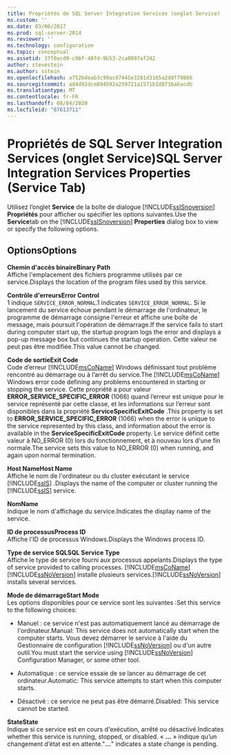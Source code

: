 ```yaml
---
title: Propriétés de SQL Server Integration Services (onglet Service) | Microsoft Docs
ms.custom: ''
ms.date: 03/06/2017
ms.prod: sql-server-2014
ms.reviewer: ''
ms.technology: configuration
ms.topic: conceptual
ms.assetid: 37f0acd9-c96f-48fd-9b53-2ca0097af242
author: stevestein
ms.author: sstein
ms.openlocfilehash: a752bdeab3c99ac97445e3281d3165a2d8f79866
ms.sourcegitcommit: ad4d92dce894592a259721a1571b1d8736abacdb
ms.translationtype: MT
ms.contentlocale: fr-FR
ms.lasthandoff: 08/04/2020
ms.locfileid: "87613711"
---
```

# <a name="sql-server-integration-services-properties-service-tab"></a><span data-ttu-id="11b15-102">Propriétés de SQL Server Integration Services (onglet Service)</span><span class="sxs-lookup"><span data-stu-id="11b15-102">SQL Server Integration Services Properties (Service Tab)</span></span>
  <span data-ttu-id="11b15-103">Utilisez l’onglet **Service** de la boîte de dialogue [!INCLUDE[ssISnoversion](../../includes/ssisnoversion-md.md)] **Propriétés** pour afficher ou spécifier les options suivantes.</span><span class="sxs-lookup"><span data-stu-id="11b15-103">Use the **Service**tab on the [!INCLUDE[ssISnoversion](../../includes/ssisnoversion-md.md)] **Properties** dialog box to view or specify the following options.</span></span>  
  
## <a name="options"></a><span data-ttu-id="11b15-104">Options</span><span class="sxs-lookup"><span data-stu-id="11b15-104">Options</span></span>  
 <span data-ttu-id="11b15-105">**Chemin d'accès binaire**</span><span class="sxs-lookup"><span data-stu-id="11b15-105">**Binary Path**</span></span>  
 <span data-ttu-id="11b15-106">Affiche l'emplacement des fichiers programme utilisés par ce service.</span><span class="sxs-lookup"><span data-stu-id="11b15-106">Displays the location of the program files used by this service.</span></span>  
  
 <span data-ttu-id="11b15-107">**Contrôle d'erreurs**</span><span class="sxs-lookup"><span data-stu-id="11b15-107">**Error Control**</span></span>  
 <span data-ttu-id="11b15-108">1 indique `SERVICE_ERROR_NORMAL`.</span><span class="sxs-lookup"><span data-stu-id="11b15-108">1 indicates `SERVICE_ERROR_NORMAL`.</span></span> <span data-ttu-id="11b15-109">Si le lancement du service échoue pendant le démarrage de l'ordinateur, le programme de démarrage consigne l'erreur et affiche une boîte de message, mais poursuit l'opération de démarrage.</span><span class="sxs-lookup"><span data-stu-id="11b15-109">If the service fails to start during computer start up, the startup program logs the error and displays a pop-up message box but continues the startup operation.</span></span> <span data-ttu-id="11b15-110">Cette valeur ne peut pas être modifiée.</span><span class="sxs-lookup"><span data-stu-id="11b15-110">This value cannot be changed.</span></span>  
  
 <span data-ttu-id="11b15-111">**Code de sortie**</span><span class="sxs-lookup"><span data-stu-id="11b15-111">**Exit Code**</span></span>  
 <span data-ttu-id="11b15-112">Code d’erreur [!INCLUDE[msCoName](../../includes/msconame-md.md)] Windows définissant tout problème rencontré au démarrage ou à l’arrêt du service.</span><span class="sxs-lookup"><span data-stu-id="11b15-112">The [!INCLUDE[msCoName](../../includes/msconame-md.md)] Windows error code defining any problems encountered in starting or stopping the service.</span></span> <span data-ttu-id="11b15-113">Cette propriété a pour valeur **ERROR_SERVICE_SPECIFIC_ERROR** (1066) quand l’erreur est unique pour le service représenté par cette classe, et les informations sur l’erreur sont disponibles dans la propriété **ServiceSpecificExitCode** .</span><span class="sxs-lookup"><span data-stu-id="11b15-113">This property is set to **ERROR_SERVICE_SPECIFIC_ERROR** (1066) when the error is unique to the service represented by this class, and information about the error is available in the **ServiceSpecificExitCode** property.</span></span> <span data-ttu-id="11b15-114">Le service définit cette valeur à NO_ERROR (0) lors du fonctionnement, et à nouveau lors d'une fin normale.</span><span class="sxs-lookup"><span data-stu-id="11b15-114">The service sets this value to NO_ERROR (0) when running, and again upon normal termination.</span></span>  
  
 <span data-ttu-id="11b15-115">**Host Name**</span><span class="sxs-lookup"><span data-stu-id="11b15-115">**Host Name**</span></span>  
 <span data-ttu-id="11b15-116">Affiche le nom de l'ordinateur ou du cluster exécutant le service [!INCLUDE[ssIS](../../includes/ssis-md.md)] .</span><span class="sxs-lookup"><span data-stu-id="11b15-116">Displays the name of the computer or cluster running the [!INCLUDE[ssIS](../../includes/ssis-md.md)] service.</span></span>  
  
 <span data-ttu-id="11b15-117">**Nom**</span><span class="sxs-lookup"><span data-stu-id="11b15-117">**Name**</span></span>  
 <span data-ttu-id="11b15-118">Indique le nom d'affichage du service.</span><span class="sxs-lookup"><span data-stu-id="11b15-118">Indicates the display name of the service.</span></span>  
  
 <span data-ttu-id="11b15-119">**ID de processus**</span><span class="sxs-lookup"><span data-stu-id="11b15-119">**Process ID**</span></span>  
 <span data-ttu-id="11b15-120">Affiche l'ID de processus Windows.</span><span class="sxs-lookup"><span data-stu-id="11b15-120">Displays the Windows process ID.</span></span>  
  
 <span data-ttu-id="11b15-121">**Type de service SQL**</span><span class="sxs-lookup"><span data-stu-id="11b15-121">**SQL Service Type**</span></span>  
 <span data-ttu-id="11b15-122">Affiche le type de service fourni aux processus appelants.</span><span class="sxs-lookup"><span data-stu-id="11b15-122">Displays the type of service provided to calling processes.</span></span> [!INCLUDE[msCoName](../../includes/msconame-md.md)] <span data-ttu-id="11b15-123">[!INCLUDE[ssNoVersion](../../includes/ssnoversion-md.md)] installe plusieurs services.</span><span class="sxs-lookup"><span data-stu-id="11b15-123">[!INCLUDE[ssNoVersion](../../includes/ssnoversion-md.md)] installs several services.</span></span>  
  
 <span data-ttu-id="11b15-124">**Mode de démarrage**</span><span class="sxs-lookup"><span data-stu-id="11b15-124">**Start Mode**</span></span>  
 <span data-ttu-id="11b15-125">Les options disponibles pour ce service sont les suivantes :</span><span class="sxs-lookup"><span data-stu-id="11b15-125">Set this service to the following choices:</span></span>  
  
-   <span data-ttu-id="11b15-126">Manuel : ce service n'est pas automatiquement lancé au démarrage de l'ordinateur.</span><span class="sxs-lookup"><span data-stu-id="11b15-126">Manual: This service does not automatically start when the computer starts.</span></span> <span data-ttu-id="11b15-127">Vous devez démarrer le service à l'aide du Gestionnaire de configuration [!INCLUDE[ssNoVersion](../../includes/ssnoversion-md.md)] ou d'un autre outil.</span><span class="sxs-lookup"><span data-stu-id="11b15-127">You must start the service using [!INCLUDE[ssNoVersion](../../includes/ssnoversion-md.md)] Configuration Manager, or some other tool.</span></span>  
  
-   <span data-ttu-id="11b15-128">Automatique : ce service essaie de se lancer au démarrage de cet ordinateur.</span><span class="sxs-lookup"><span data-stu-id="11b15-128">Automatic: This service attempts to start when this computer starts.</span></span>  
  
-   <span data-ttu-id="11b15-129">Désactivé : ce service ne peut pas être démarré.</span><span class="sxs-lookup"><span data-stu-id="11b15-129">Disabled: This service cannot be started.</span></span>  
  
 <span data-ttu-id="11b15-130">**State**</span><span class="sxs-lookup"><span data-stu-id="11b15-130">**State**</span></span>  
 <span data-ttu-id="11b15-131">Indique si ce service est en cours d'exécution, arrêté ou désactivé.</span><span class="sxs-lookup"><span data-stu-id="11b15-131">Indicates whether this service is running, stopped, or disabled.</span></span> <span data-ttu-id="11b15-132">« **…** » indique qu’un changement d’état est en attente.</span><span class="sxs-lookup"><span data-stu-id="11b15-132">"**...**" indicates a state change is pending.</span></span>  
  
  
